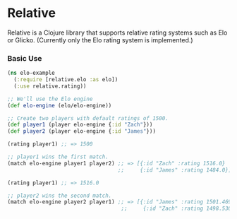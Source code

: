 # Relative

Relative is a Clojure library that supports relative rating systems such as Elo or Glicko. (Currently only the Elo rating system is implemented.)

### Basic Use

```clj
(ns elo-example
  (:require [relative.elo :as elo])
  (:use relative.rating))

;; We'll use the Elo engine
(def elo-engine (elo/elo-engine))

;; Create two players with default ratings of 1500.
(def player1 (player elo-engine {:id "Zach"}))
(def player2 (player elo-engine {:id "James"}))

(rating player1) ;; => 1500

;; player1 wins the first match.
(match elo-engine player1 player2) ;; => [{:id "Zach" :rating 1516.0}
                                   ;;     {:id "James" :rating 1484.0}]

(rating player1) ;; => 1516.0

;; player2 wins the second match.
(match elo-engine player2 player1) ;; => [{:id "James" :rating 1501.4695}
                                    ;;     {:id "Zach" :rating 1498.5305}]
```
